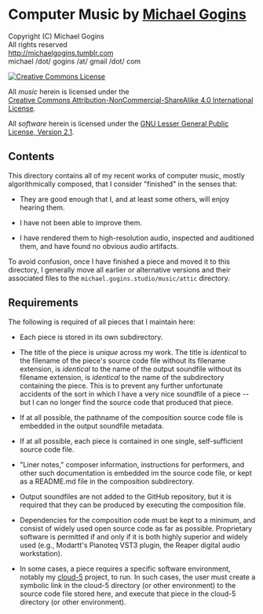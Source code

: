 # Computer Music by <a href="https://michaelgogins.tumblr.com">Michael Gogins</a>

Copyright (C) Michael Gogins<br>
All rights reserved<br>
http://michaelgogins.tumblr.com<br>
michael /dot/ gogins /at/ gmail /dot/ com

<a rel="license" href="http://creativecommons.org/licenses/by-nc-sa/4.0/"><img alt="Creative Commons License" 
style="border-width:0" src="https://i.creativecommons.org/l/by-nc-sa/4.0/88x31.png" />
</a>

All _music_ herein is licensed under the  
<a rel="license" href="http://creativecommons.org/licenses/by-nc-sa/4.0/">
Creative Commons Attribution-NonCommercial-ShareAlike 4.0 International License</a>.

All _software_ herein is licensed under the [GNU Lesser General Public License, 
Version 2.1](https://www.gnu.org/licenses/old-licenses/lgpl-2.1.html#SEC1).

## Contents

This directory contains all of my recent works of computer music, mostly 
algorithmically composed, that I consider "finished" in the senses that:

 - They are good enough that I, and at least some others, will enjoy hearing 
   them.

 - I have not been able to improve them.

 - I have rendered them to high-resolution audio, inspected and auditioned 
   them, and have found no obvious audio artifacts.

To avoid confusion, once I have finished a piece and moved it to this 
directory, I generally move all earlier or alternative versions and their 
associated files to the `michael.gogins.studio/music/attic` directory.

## Requirements

The following is required of all pieces that I maintain here:

 - Each piece is stored in its own subdirectory.

 - The title of the piece is _unique_ across my work. The title is _identical_ 
   to the filename of the piece's source code file without its filename 
   extension, is _identical_ to the name of the output soundfile without its 
   filename extension, is _identical_ to the name of the subdirectory 
   containing the piece. This is to prevent any further unfortunate accidents 
   of the sort in which I have a very nice soundfile of a piece -- but I can 
   no longer find the source code that produced that piece.

 - If at all possible, the pathname of the composition source code file is 
   embedded in the output soundfile metadata.

 - If at all possible, each piece is contained in one single, self-sufficient 
   source code file.

 - "Liner notes," composer information, instructions for performers, and other 
   such documentation is embedded im the source code file, or kept as a 
   README.md file in the composition subdirectory.

 - Output soundfiles are not added to the GitHub repository, but it is 
   required that they can be produced by executing the composition file.

 - Dependencies for the composition code must be kept to a minimum, and 
   consist of widely used open source code as far as possible. Proprietary 
   software is permitted if and only if it is both highly superior and widely 
   used (e.g., Modartt's Pianoteq VST3 plugin, the Reaper digital audio 
   workstation).

 - In some cases, a piece requires a specific software environment, notably my 
   [cloud-5](https://github.com/gogins/cloud-5) project, to run. In such cases, 
   the user must create a symbolic link in the cloud-5 directory (or other 
   environment) to the source code file stored here, and execute that piece in 
   the cloud-5 directory (or other environment).

 

